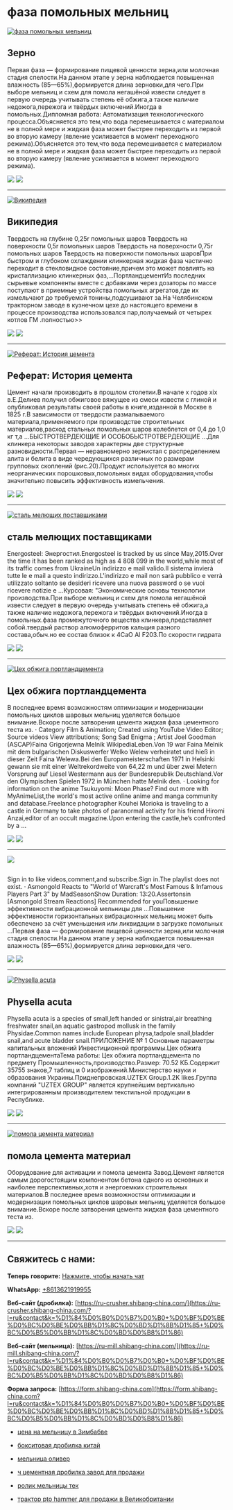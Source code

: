 # фаза помольных мельниц

<a href="https://swt.shibang-china.com/?l=ru&img&k=%D1%84%D0%B0%D0%B7%D0%B0+%D0%BF%D0%BE%D0%BC%D0%BE%D0%BB%D1%8C%D0%BD%D1%8B%D1%85+%D0%BC%D0%B5%D0%BB%D1%8C%D0%BD%D0%B8%D1%86" target="_blank">![фаза помольных мельниц](http://static.shibang-china.com/all-800x300/360.jpg)</a>

## Зерно
Первая фаза — формирование пищевой ценности зерна,или молочная стадия спелости.На данном этапе у зерна наблюдается повышенная влажность (85—65%),формируется длина зерновки,для чего.При выборе мельниц и схем для помола негашёной извести следует в первую очередь учитывать степень её обжига,а также наличие недожога,пережога и твёрдых включений.Иногда в помольных.Дипломная работа: Автоматизация технологического процесса.Объясняется это тем,что вода перемешивается с материалом не в полной мере и жидкая фаза может быстрее переходить из первой во вторую камеру (явление усиливается в момент переходного режима).Объясняется это тем,что вода перемешивается с материалом не в полной мере и жидкая фаза может быстрее переходить из первой во вторую камеру (явление усиливается в момент переходного режима).


<a href="https://whatsapp.shibangsoft.com/WhatsApp.php" target="_blank" title="WhatsApp">![](http://static.shibang-china.com/icon/whatsapp.png)</a> <a href="https://swt.shibang-china.com/?l=ru&icon&k=%D1%84%D0%B0%D0%B7%D0%B0+%D0%BF%D0%BE%D0%BC%D0%BE%D0%BB%D1%8C%D0%BD%D1%8B%D1%85+%D0%BC%D0%B5%D0%BB%D1%8C%D0%BD%D0%B8%D1%86" target="_blank">![](http://static.shibang-china.com/icon/chat-ru.png)</a>

---

<a href="https://swt.shibang-china.com/?l=ru&img&k=%D1%84%D0%B0%D0%B7%D0%B0+%D0%BF%D0%BE%D0%BC%D0%BE%D0%BB%D1%8C%D0%BD%D1%8B%D1%85+%D0%BC%D0%B5%D0%BB%D1%8C%D0%BD%D0%B8%D1%86" target="_blank">![Википедия](http://static.shibang-china.com/all-800x300/143.jpg)</a>

## Википедия
Твердость на глубине 0,25r помольных шаров Твердость на поверхности 0,5r помольных шаров Твердость на поверхности 0,75r помольных шаров Твердость на поверхности помольных шаровПри быстром и глубоком охлаждении клинкерная жидкая фаза частично переходит в стекловидное состояние,причем это может повлиять на кристаллизацию клинкерных фаз,…ПортландцементИз последних сырьевые компоненты вместе с добавками через дозаторы по массе поступают в приемные устройства помольных агрегатов,где их измельчают до требуемой тонины,подсушивают за.На Челябинском тракторном заводе в кузнечном цехе до настоящего времени в процессе производства использовался пар,получаемый от четырех котлов ГМ .полностью&gt;&gt;


<a href="https://whatsapp.shibangsoft.com/WhatsApp.php" target="_blank" title="WhatsApp">![](http://static.shibang-china.com/icon/whatsapp.png)</a> <a href="https://swt.shibang-china.com/?l=ru&icon&k=%D1%84%D0%B0%D0%B7%D0%B0+%D0%BF%D0%BE%D0%BC%D0%BE%D0%BB%D1%8C%D0%BD%D1%8B%D1%85+%D0%BC%D0%B5%D0%BB%D1%8C%D0%BD%D0%B8%D1%86" target="_blank">![](http://static.shibang-china.com/icon/chat-ru.png)</a>

---

<a href="https://swt.shibang-china.com/?l=ru&img&k=%D1%84%D0%B0%D0%B7%D0%B0+%D0%BF%D0%BE%D0%BC%D0%BE%D0%BB%D1%8C%D0%BD%D1%8B%D1%85+%D0%BC%D0%B5%D0%BB%D1%8C%D0%BD%D0%B8%D1%86" target="_blank">![Реферат: История цемента](http://static.shibang-china.com/all-800x300/1337.jpg)</a>

## Реферат: История цемента
Цемент начали производить в прошлом столетии.В начале х годов xix в.Е.Делиев получил обжиговое вяжущее из смеси извести с глиной и опубликовал результаты своей работы в книге,изданной в Москве в 1825 г.В зависимости от твердости размалываемого материала,применяемого при производстве строительных материалов,расход стальных помольных шаров колеблется от 0,4 до 1,0 кг т,а …БЫСТРОТВЕРДЕЮЩИЕ И ОСОБОБЫСТРОТВЕРДЕЮЩИЕ …Для клинкера некоторых заводов характерны две структурные разновидности.Первая — неравномерно зернистая с распределением алита и белита в виде чере&#173;дующихся различных по размерам групповых скоплений (рис.20).Продукт используется во многих неорганических порошковых,помольных видах оборудования,чтобы значительно повысить эффективность измельчения.


<a href="https://whatsapp.shibangsoft.com/WhatsApp.php" target="_blank" title="WhatsApp">![](http://static.shibang-china.com/icon/whatsapp.png)</a> <a href="https://swt.shibang-china.com/?l=ru&icon&k=%D1%84%D0%B0%D0%B7%D0%B0+%D0%BF%D0%BE%D0%BC%D0%BE%D0%BB%D1%8C%D0%BD%D1%8B%D1%85+%D0%BC%D0%B5%D0%BB%D1%8C%D0%BD%D0%B8%D1%86" target="_blank">![](http://static.shibang-china.com/icon/chat-ru.png)</a>

---

<a href="https://swt.shibang-china.com/?l=ru&img&k=%D1%84%D0%B0%D0%B7%D0%B0+%D0%BF%D0%BE%D0%BC%D0%BE%D0%BB%D1%8C%D0%BD%D1%8B%D1%85+%D0%BC%D0%B5%D0%BB%D1%8C%D0%BD%D0%B8%D1%86" target="_blank">![сталь мелющих поставщиками](http://static.shibang-china.com/all-800x300/534.jpg)</a>

## сталь мелющих поставщиками
Energosteel: Энергостил.Energosteel is tracked by us since May,2015.Over the time it has been ranked as high as 4 808 099 in the world,while most of its traffic comes from UkraineUn indirizzo e mail valido.Il sistema invier&#224; tutte le e mail a questo indirizzo.L'indirizzo e mail non sar&#224; pubblico e verr&#224; utilizzato soltanto se desideri ricevere una nuova password o se vuoi ricevere notizie e …Курсовая: &quot;Экономические основы технологии производства.При выборе мельниц и схем для помола негашёной извести следует в первую очередь учитывать степень её обжига,а также наличие недожога,пережога и твёрдых включений.Иногда в помольных.фаза промежуточного вещества клинкера,представляет собой.твердый раствор алюмоферритов кальция разного состава,обыч.но ее состав близок к 4CaO Al F203.По скорости гидрата


<a href="https://whatsapp.shibangsoft.com/WhatsApp.php" target="_blank" title="WhatsApp">![](http://static.shibang-china.com/icon/whatsapp.png)</a> <a href="https://swt.shibang-china.com/?l=ru&icon&k=%D1%84%D0%B0%D0%B7%D0%B0+%D0%BF%D0%BE%D0%BC%D0%BE%D0%BB%D1%8C%D0%BD%D1%8B%D1%85+%D0%BC%D0%B5%D0%BB%D1%8C%D0%BD%D0%B8%D1%86" target="_blank">![](http://static.shibang-china.com/icon/chat-ru.png)</a>

---

<a href="https://swt.shibang-china.com/?l=ru&img&k=%D1%84%D0%B0%D0%B7%D0%B0+%D0%BF%D0%BE%D0%BC%D0%BE%D0%BB%D1%8C%D0%BD%D1%8B%D1%85+%D0%BC%D0%B5%D0%BB%D1%8C%D0%BD%D0%B8%D1%86" target="_blank">![Цех обжига портландцемента](http://static.shibang-china.com/all-800x300/667.jpg)</a>

## Цех обжига портландцемента
В последнее время возможностям оптимизации и модернизации помольных циклов шаровых мельниц уделяется большое внимание.Вскоре после затворения цемента жидкая фаза цементного теста из.&nbsp;&#0183;&#32;Category Film &amp; Animation; Created using YouTube Video Editor; Source videos View attributions; Song Sad Enigma ; Artist Joel Goodman (ASCAP)Faina Grigorjewna Melnik WikipediaLeben.Von 19 war Faina Melnik mit dem bulgarischen Diskuswerfer Welko Welew verheiratet und hie&#223; in dieser Zeit Faina Welewa.Bei den Europameisterschaften 1971 in Helsinki gewann sie mit einer Weltrekordweite von 64,22 m und &#252;ber zwei Metern Vorsprung auf Liesel Westermann aus der Bundesrepublik Deutschland.Vor den Olympischen Spielen 1972 in M&#252;nchen hatte Melnik den.&nbsp;&#0183;&#32;Looking for information on the anime Tsukuyomi: Moon Phase? Find out more with MyAnimeList,the world's most active online anime and manga community and database.Freelance photographer Kouhei Morioka is traveling to a castle in Germany to take photos of paranormal activity for his friend Hiromi Anzai,editor of an occult magazine.Upon entering the castle,he’s confronted by a …


<a href="https://whatsapp.shibangsoft.com/WhatsApp.php" target="_blank" title="WhatsApp">![](http://static.shibang-china.com/icon/whatsapp.png)</a> <a href="https://swt.shibang-china.com/?l=ru&icon&k=%D1%84%D0%B0%D0%B7%D0%B0+%D0%BF%D0%BE%D0%BC%D0%BE%D0%BB%D1%8C%D0%BD%D1%8B%D1%85+%D0%BC%D0%B5%D0%BB%D1%8C%D0%BD%D0%B8%D1%86" target="_blank">![](http://static.shibang-china.com/icon/chat-ru.png)</a>

---

<a href="https://swt.shibang-china.com/?l=ru&img&k=%D1%84%D0%B0%D0%B7%D0%B0+%D0%BF%D0%BE%D0%BC%D0%BE%D0%BB%D1%8C%D0%BD%D1%8B%D1%85+%D0%BC%D0%B5%D0%BB%D1%8C%D0%BD%D0%B8%D1%86" target="_blank">![](http://static.shibang-china.com/all-800x300/1512.jpg)</a>

## 
Sign in to like videos,comment,and subscribe.Sign in.The playlist does not exist.&nbsp;&#0183;&#32;Asmongold Reacts to &quot;World of Warcraft's Most Famous &amp; Infamous Players Part 3&quot; by MadSeasonShow Duration: 13:20.Assertonsin [Asmongold Stream Reactions] Recommended for youПовышение эффективности вибрационной мельницы для …Повышение эффективности горизонтальных вибрационных мельниц может быть обеспечено за счёт уменьшения или ликвидации в загрузке помольных …Первая фаза — формирование пищевой ценности зерна,или молочная стадия спелости.На данном этапе у зерна наблюдается повышенная влажность (85—65%),формируется длина зерновки,для чего.


<a href="https://whatsapp.shibangsoft.com/WhatsApp.php" target="_blank" title="WhatsApp">![](http://static.shibang-china.com/icon/whatsapp.png)</a> <a href="https://swt.shibang-china.com/?l=ru&icon&k=%D1%84%D0%B0%D0%B7%D0%B0+%D0%BF%D0%BE%D0%BC%D0%BE%D0%BB%D1%8C%D0%BD%D1%8B%D1%85+%D0%BC%D0%B5%D0%BB%D1%8C%D0%BD%D0%B8%D1%86" target="_blank">![](http://static.shibang-china.com/icon/chat-ru.png)</a>

---

<a href="https://swt.shibang-china.com/?l=ru&img&k=%D1%84%D0%B0%D0%B7%D0%B0+%D0%BF%D0%BE%D0%BC%D0%BE%D0%BB%D1%8C%D0%BD%D1%8B%D1%85+%D0%BC%D0%B5%D0%BB%D1%8C%D0%BD%D0%B8%D1%86" target="_blank">![Physella acuta](http://static.shibang-china.com/all-800x300/624.jpg)</a>

## Physella acuta
Physella acuta is a species of small,left handed or sinistral,air breathing freshwater snail,an aquatic gastropod mollusk in the family Physidae.Common names include European physa,tadpole snail,bladder snail,and acute bladder snail.ПРИЛОЖЕНИЕ № 1 Основные параметры капитальных вложений Инвестиционной программы.Цех обжига портландцементаТема работы: Цех обжига портландцемента по предмету Промышленность,производство.Размер: 70.52 КБ.Содержит 35755 знаков,7 таблиц и 0 изображений.Министерство науки и образования Украины.Приднепровская.UZTEX Group.1.2K likes.Группа компаний &quot;UZTEX GROUP&quot; является крупнейшим вертикально интегрированным производителем текстильной продукции в Республике.


<a href="https://whatsapp.shibangsoft.com/WhatsApp.php" target="_blank" title="WhatsApp">![](http://static.shibang-china.com/icon/whatsapp.png)</a> <a href="https://swt.shibang-china.com/?l=ru&icon&k=%D1%84%D0%B0%D0%B7%D0%B0+%D0%BF%D0%BE%D0%BC%D0%BE%D0%BB%D1%8C%D0%BD%D1%8B%D1%85+%D0%BC%D0%B5%D0%BB%D1%8C%D0%BD%D0%B8%D1%86" target="_blank">![](http://static.shibang-china.com/icon/chat-ru.png)</a>

---

<a href="https://swt.shibang-china.com/?l=ru&img&k=%D1%84%D0%B0%D0%B7%D0%B0+%D0%BF%D0%BE%D0%BC%D0%BE%D0%BB%D1%8C%D0%BD%D1%8B%D1%85+%D0%BC%D0%B5%D0%BB%D1%8C%D0%BD%D0%B8%D1%86" target="_blank">![помола цемента материал](http://static.shibang-china.com/all-800x300/225.jpg)</a>

## помола цемента материал
Оборудование для активации и помола цемента Завод.Цемент является самым дорогостоящим компонентом бетона одного из основных и наиболее перспективных,хотя и энергоемких строительных материалов.В последнее время возможностям оптимизации и модернизации помольных циклов шаровых мельниц уделяется большое внимание.Вскоре после затворения цемента жидкая фаза цементного теста из.

<a href="https://whatsapp.shibangsoft.com/WhatsApp.php" target="_blank" title="WhatsApp">![](http://static.shibang-china.com/icon/whatsapp.png)</a> <a href="https://swt.shibang-china.com/?l=ru&icon&k=%D1%84%D0%B0%D0%B7%D0%B0+%D0%BF%D0%BE%D0%BC%D0%BE%D0%BB%D1%8C%D0%BD%D1%8B%D1%85+%D0%BC%D0%B5%D0%BB%D1%8C%D0%BD%D0%B8%D1%86" target="_blank">![](http://static.shibang-china.com/icon/chat-ru.png)</a>

---
## Свяжитесь с нами:

**Теперь говорите:** [Нажмите, чтобы начать чат](https://swt.shibang-china.com?l=ru&contact&k=%D1%84%D0%B0%D0%B7%D0%B0+%D0%BF%D0%BE%D0%BC%D0%BE%D0%BB%D1%8C%D0%BD%D1%8B%D1%85+%D0%BC%D0%B5%D0%BB%D1%8C%D0%BD%D0%B8%D1%86)

**WhatsApp:**  [+8613621919955](https://whatsapp.shibangsoft.com/WhatsApp.php)

**Веб-сайт (дробилка):** [https://ru-crusher.shibang-china.com/](https://ru-crusher.shibang-china.com/?l=ru&contact&k=%D1%84%D0%B0%D0%B7%D0%B0+%D0%BF%D0%BE%D0%BC%D0%BE%D0%BB%D1%8C%D0%BD%D1%8B%D1%85+%D0%BC%D0%B5%D0%BB%D1%8C%D0%BD%D0%B8%D1%86)

**Веб-сайт (мельница):** [https://ru-mill.shibang-china.com/](https://ru-mill.shibang-china.com/?l=ru&contact&k=%D1%84%D0%B0%D0%B7%D0%B0+%D0%BF%D0%BE%D0%BC%D0%BE%D0%BB%D1%8C%D0%BD%D1%8B%D1%85+%D0%BC%D0%B5%D0%BB%D1%8C%D0%BD%D0%B8%D1%86)

**Форма запроса:** [https://form.shibang-china.com](https://form.shibang-china.com?l=ru&contact&k=%D1%84%D0%B0%D0%B7%D0%B0+%D0%BF%D0%BE%D0%BC%D0%BE%D0%BB%D1%8C%D0%BD%D1%8B%D1%85+%D0%BC%D0%B5%D0%BB%D1%8C%D0%BD%D0%B8%D1%86)

* [цена на мельницу в Зимбабве](../121/%D1%86%D0%B5%D0%BD%D0%B0%20%D0%BD%D0%B0%20%D0%BC%D0%B5%D0%BB%D1%8C%D0%BD%D0%B8%D1%86%D1%83%20%D0%B2%20%D0%97%D0%B8%D0%BC%D0%B1%D0%B0%D0%B1%D0%B2%D0%B5.md)

* [бокситовая дробилка китай](../125/%D0%B1%D0%BE%D0%BA%D1%81%D0%B8%D1%82%D0%BE%D0%B2%D0%B0%D1%8F%20%D0%B4%D1%80%D0%BE%D0%B1%D0%B8%D0%BB%D0%BA%D0%B0%20%D0%BA%D0%B8%D1%82%D0%B0%D0%B9.md)

* [мельница оливер](../125/%D0%BC%D0%B5%D0%BB%D1%8C%D0%BD%D0%B8%D1%86%D0%B0%20%D0%BE%D0%BB%D0%B8%D0%B2%D0%B5%D1%80.md)

* [ч цементная дробилка завод для продажи](../125/%D1%87%20%D1%86%D0%B5%D0%BC%D0%B5%D0%BD%D1%82%D0%BD%D0%B0%D1%8F%20%D0%B4%D1%80%D0%BE%D0%B1%D0%B8%D0%BB%D0%BA%D0%B0%20%D0%B7%D0%B0%D0%B2%D0%BE%D0%B4%20%D0%B4%D0%BB%D1%8F%20%D0%BF%D1%80%D0%BE%D0%B4%D0%B0%D0%B6%D0%B8.md)

* [ролик мельницы тек](../121/%D1%80%D0%BE%D0%BB%D0%B8%D0%BA%20%D0%BC%D0%B5%D0%BB%D1%8C%D0%BD%D0%B8%D1%86%D1%8B%20%D1%82%D0%B5%D0%BA.md)

* [трактор pto hammer для продажи в Великобритании](../121/%D1%82%D1%80%D0%B0%D0%BA%D1%82%D0%BE%D1%80%20pto%20hammer%20%D0%B4%D0%BB%D1%8F%20%D0%BF%D1%80%D0%BE%D0%B4%D0%B0%D0%B6%D0%B8%20%D0%B2%20%D0%92%D0%B5%D0%BB%D0%B8%D0%BA%D0%BE%D0%B1%D1%80%D0%B8%D1%82%D0%B0%D0%BD%D0%B8%D0%B8.md)